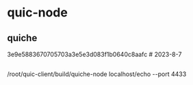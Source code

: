 
# quic-node

## quiche 

3e9e5883670705703a3e5e3d083f1b0640c8aafc # 2023-8-7

## 

/root/quic-client/build/quiche-node localhost/echo --port 4433